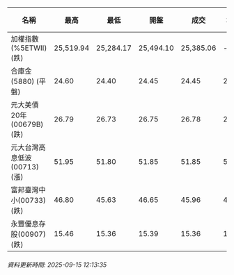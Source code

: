 | 名稱 | 最高 | 最低 | 開盤 | 成交 | 均價 | 成交金額(億) | 昨收 | 漲跌幅 | 漲跌 | 總量 | 昨量 | 振幅 |
| -------- | -------- | -------- | -------- |-------- | -------- | -------- |-------- |-------- |-------- | -------- | -------- |-------- |
|加權指數(%5ETWII) (跌)|25,519.94|25,284.17|25,494.10|25,385.06|-|3,008.02|25,474.64|0.35%|89.58|5,424,226|0|0.93%|
|合庫金(5880) (平盤)|24.60|24.40|24.45|24.45|24.52|1.37|24.45|0.00%|0.00|5,599|6,250|0.82%|
|元大美債20年(00679B) (跌)|26.79|26.73|26.75|26.78|26.75|5.27|26.82|0.15%|0.04|19,705|30,027|0.22%|
|元大台灣高息低波(00713) (漲)|51.95|51.80|51.85|51.85|51.88|3.17|51.75|0.19%|0.10|6,117|8,696|0.29%|
|富邦臺灣中小(00733) (跌)|46.80|45.63|46.65|45.96|46.04|0.509|46.65|1.48%|0.69|1,106|769|2.51%|
|永豐優息存股(00907) (跌)|15.46|15.36|15.39|15.36|15.41|0.091|15.39|0.19%|0.03|587|1,581|0.65%|
###### 資料更新時間: 2025-09-15 12:13:35